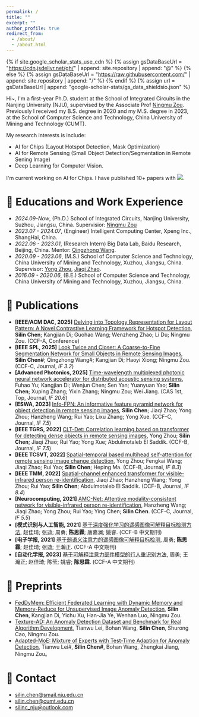 ```yaml
---
permalink: /
title: ""
excerpt: ""
author_profile: true
redirect_from: 
  - /about/
  - /about.html
---
```

{% if site.google_scholar_stats_use_cdn %}
{% assign gsDataBaseUrl = "https://cdn.jsdelivr.net/gh/" | append: site.repository | append: "@" %}
{% else %}
{% assign gsDataBaseUrl = "https://raw.githubusercontent.com/" | append: site.repository | append: "/" %}
{% endif %}
{% assign url = gsDataBaseUrl | append: "google-scholar-stats/gs_data_shieldsio.json" %}
<span class='anchor' id='about-me'></span>

Hi~, I'm a first-year Ph.D. student at the School of Integrated Circuits in the Nanjing University (NJU), supervised by the Associate Prof [Ningmu Zou](https://zouningmu.github.io). Previously I received my B.S. degree in 2020 and my M.S. degree in 2023, at the School of Computer Science and Technology, China University of Mining and Technology (CUMT).

My research interests is include:
* AI for Chips (Layout Hotspot Detection, Mask Optimization)
* AI for Remote Sensing (Small Object Detection/Segmentation in Remote Sening Image)
* Deep Learning for Computer Vision. 

I'm current working on AI for Chips. I have published 10+ papers with <a href='https://scholar.google.com/citations?user=WMkMTb4AAAAJ'><img src="https://img.shields.io/endpoint?url={{ url | url_encode }}&logo=Google%20Scholar&labelColor=f6f6f6&color=9cf&style=flat&label=citations"></a>.

# 📖 Educations and Work Experience
- *2024.09-Now*, (Ph.D.) School of Integrated Circuits, Nanjing University, Suzhou, Jiangsu, China. Supervisior: [Ningmu Zou](https://zouningmu.github.io)
- *2023.07 - 2024.07*, (Engineer) Intelligent Computing Center, Xpeng Inc., ShangHai, China. 
- *2022.06 - 2023.01*, (Research Intern) Big Data Lab, Baidu Research, Beijing, China. Mentor: [Qingzhong Wang](https://qingzwang.github.io).
- *2020.09 - 2023.06*, (M.S.) School of Computer Science and Technology, China University of Mining and Technology, Xuzhou, Jiangsu, China. Supervisor: [Yong Zhou](https://cs.cumt.edu.cn/info/1016/1065.htm), [Jiaqi Zhao](https://www.scholat.com/zhaojiaqi).
- *2016.09 - 2020.06*, (B.E.) School of Computer Science and Technology, China University of Mining and Technology, Xuzhou, Jiangsu, China.

 
<!-- # 🔥 News
- *2022.02*: &nbsp;🎉🎉 Lorem ipsum dolor sit amet, consectetur adipiscing elit. Vivamus ornare aliquet ipsum, ac tempus justo dapibus sit amet. 
- *2022.02*: &nbsp;🎉🎉 Lorem ipsum dolor sit amet, consectetur adipiscing elit. Vivamus ornare aliquet ipsum, ac tempus justo dapibus sit amet.  -->


# 📝 Publications 

- **[IEEE/ACM DAC, 2025]** [Delving into Topology Representation for Layout Pattern:  A Novel Contrastive Learning Framework for Hotspot Detection](https://www.dac.com), **Silin Chen**; Kangjian Di; Guohao Wang; Wenzheng Zhao; Li Du; Ningmu Zou. (CCF-A, Conference)
- **[IEEE SPL, 2025]** [Look Twice and Closer: A Coarse-to-Fine Segmentation Network for Small Objects in Remote Sensing Images](https://ieeexplore.ieee.org/document/10878803), **Silin Chen\#**; Qingzhong Wang\#; Kangjian Di; Haoyi Xiong; Ningmu Zou. (CCF-C, Journal, *IF 3.2*)
- **[Advanced Photonics, 2025]** [Time-wavelength multiplexed photonic neural network accelerator for distributed acoustic sensing systems](https://www.spiedigitallibrary.org/journals/advanced-photonics/volume-7/issue-02/026008/Time-wavelength-multiplexed-photonic-neural-network-accelerator-for-distributed-acoustic/10.1117/1.AP.7.2.026008.pdf), Fuhao Yu; Kangjian Di; Wenjun Chen; Sen Yan; Yuanyuan Yao; **Silin Chen**; Xuping Zhang; Yixin Zhang; Ningmu Zou; Wei Jiang. (CAS 1st, Top, Journal, *IF 20.6*)
- **[ESWA, 2023]** [Info-FPN: An informative feature pyramid network for object detection in remote sensing images](https://www.sciencedirect.com/science/article/pii/S0957417422021509), **Silin Chen**; Jiaqi Zhao; Yong Zhou; Hanzheng Wang; Rui Yao; Lixu Zhang; Yong Xue. (CCF-C, Journal, *IF 7.5*)
- **[IEEE TGRS, 2022]** [CLT-Det: Correlation learning based on transformer for detecting dense objects in remote sensing images](https://ieeexplore.ieee.org/abstract/document/9878347/), Yong Zhou; **Silin Chen**; Jiaqi Zhao; Rui Yao; Yong Xue; Abdulmotaleb El Saddik. (CCF-B, Journal, *IF 7.5*)
- **[IEEE TCSVT, 2022]** [Spatial-temporal based multihead self-attention for remote sensing image change detection](https://ieeexplore.ieee.org/abstract/document/9777690/), Yong Zhou; Fengkai Wang; Jiaqi Zhao; Rui Yao; **Silin Chen**; Heping Ma. (CCF-B, Journal, *IF 8.3*)
- **[IEEE TMM, 2022]** [Spatial-channel enhanced transformer for visible-infrared person re-identification](https://ieeexplore.ieee.org/abstract/document/9745797/), Jiaqi Zhao; Hanzheng Wang; Yong Zhou; Rui Yao; **Silin Chen**; Abdulmotaleb El Saddik. (CCF-B, Journal, *IF 8.4*)
- **[Neurocomputing, 2021]** [AMC-Net: Attentive modality-consistent network for visible-infrared person re-identification](https://www.sciencedirect.com/science/article/pii/S0925231221012376), Hanzheng Wang; Jiaqi Zhao; Yong Zhou; Rui Yao; Ying Chen; **Silin Chen**. (CCF-C, Journal, *IF 5.5*)
- **[模式识别与人工智能, 2021]** [基于深度强化学习的遥感图像可解释目标检测方法](https://kns.cnki.net/kcms2/article/abstract?v=2Z_8GvOTliWhXUiDYKrqnAIPgVc_lC1Ew6X9U5rDBYkKYAzixt42EIp65ugcuaIowLZSH_2gP6c5nPlLbdyN0Ml5JvSOTKg7F8602y-sAh1vpJ8fG_j0rDVI1TL9XD8XNNtUaciQFnhCi5tl63-L4LI84aYeo8C8ukKG3bWxsAJfhPVa3Mu23g==&uniplatform=NZKPT&language=CHS), 赵佳琦; 张迪; 周勇; **陈思霖**; 唐嘉澜; 姚睿. (CCF-B 中文期刊)
- **[电子学报, 2021]** [基于弱语义注意力的遥感图像可解释目标检测](https://kns.cnki.net/kcms2/article/abstract?v=2Z_8GvOTliWJXRBpzMn5rJLaErJ_3a4jRYTL_LTQ5yIB-lw4E6oiOSC83CSnVxd-0_jO1LnpuAVLLMhVMSs2C2CCL1trIxtsV6N8xRnSrMajMzuOW2WG1oorJkzeqpB7uisWhBOJEYXxQplAxArUODG4x3DiFRpNENiuPcre8mHUABV9WyoPJw==&uniplatform=NZKPT&language=CHS), 周勇; **陈思霖**; 赵佳琦; 张迪; 王瀚正. (CCF-A 中文期刊)
- **[自动化学报, 2023]** [基于可解释注意力部件模型的行人重识别方法](https://kns.cnki.net/kcms2/article/abstract?v=2Z_8GvOTliX0_Qlr2udCG_FEbYikpAPgAyKNhRBy21RPse0P_qg3kFflzU6Nzywf3zL63xZbV6jw-58XwxUwksmxiXM4SXtonDchnDVDunCJVWq6wRiPCt-e1Dq64SOKMEujSlqf-AJV-kSwx6ZqUBVfAsNK8PXnMZ92CeIPn1FFcaDrnUlEQg==&uniplatform=NZKPT&language=CHS), 周勇; 王瀚正; 赵佳琦; 陈莹; 姚睿; **陈思霖**. (CCF-A 中文期刊)



# 🙏 Preprints
- [FedDyMem: Efficient Federated Learning with Dynamic Memory and Memory-Reduce for Unsupervised Image Anomaly Detection](https://arxiv.org/pdf/2502.21012), **Silin Chen**, Kangjian Di, Yichu Xu, Han-Jia Ye, Wenhan Luo, Ningmu Zou.
- [Texture-AD: An Anomaly Detection Dataset and Benchmark for Real Algorithm Development](https://arxiv.org/pdf/2409.06367), Tianwu Lei, Bohan Wang, **Silin Chen**, Shurong Cao, Ningmu Zou.
- [Adapted-MoE: Mixture of Experts with Test-Time Adaption for Anomaly Detection](https://arxiv.org/pdf/2409.05611), Tianwu Lei#, **Silin Chen#**, Bohan Wang, Zhengkai Jiang, Ningmu Zou。


# 📧 Contact

- silin.chen@smail.nju.edu.cn
- silin.chen@cumt.edu.cn
- silinc_nju@outlook.com